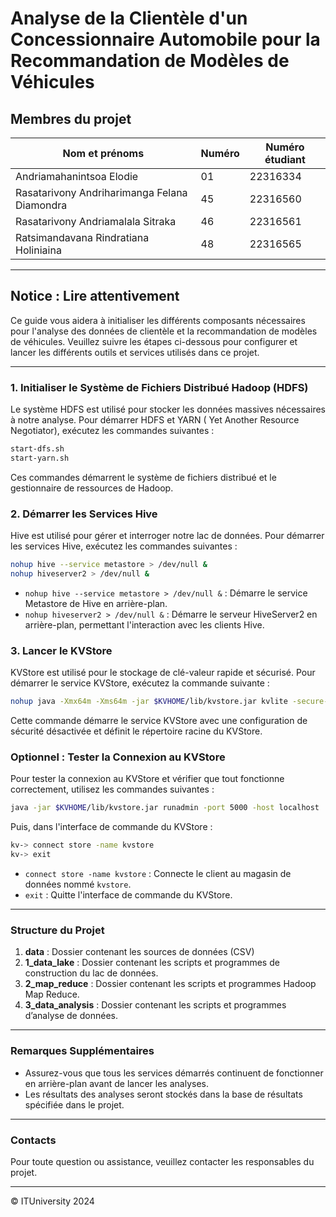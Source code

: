 # Analyse de la Clientèle d'un Concessionnaire Automobile pour la Recommandation de Modèles de Véhicules

## Membres du projet

| Nom et prénoms                               | Numéro | Numéro étudiant |
|----------------------------------------------|--------|-----------------|
| Andriamahanintsoa Elodie                     | 01     | 22316334        |
| Rasatarivony Andriharimanga Felana Diamondra | 45     | 22316560        |
| Rasatarivony Andriamalala Sitraka            | 46     | 22316561        |
| Ratsimandavana Rindratiana Holiniaina        | 48     | 22316565        |

---

## Notice : Lire attentivement

Ce guide vous aidera à initialiser les différents composants nécessaires pour l'analyse des données de clientèle et la
recommandation de modèles de véhicules. Veuillez suivre les étapes ci-dessous pour configurer et lancer les différents
outils et services utilisés dans ce projet.

---

### 1. Initialiser le Système de Fichiers Distribué Hadoop (HDFS)

Le système HDFS est utilisé pour stocker les données massives nécessaires à notre analyse. Pour démarrer HDFS et YARN (
Yet Another Resource Negotiator), exécutez les commandes suivantes :

```bash
start-dfs.sh
start-yarn.sh
```

Ces commandes démarrent le système de fichiers distribué et le gestionnaire de ressources de Hadoop.

### 2. Démarrer les Services Hive

Hive est utilisé pour gérer et interroger notre lac de données. Pour démarrer les services Hive, exécutez les commandes
suivantes :

```bash
nohup hive --service metastore > /dev/null &
nohup hiveserver2 > /dev/null &
```

- `nohup hive --service metastore > /dev/null &` : Démarre le service Metastore de Hive en arrière-plan.
- `nohup hiveserver2 > /dev/null &` : Démarre le serveur HiveServer2 en arrière-plan, permettant l'interaction avec les
  clients Hive.

### 3. Lancer le KVStore

KVStore est utilisé pour le stockage de clé-valeur rapide et sécurisé. Pour démarrer le service KVStore, exécutez la
commande suivante :

```bash
nohup java -Xmx64m -Xms64m -jar $KVHOME/lib/kvstore.jar kvlite -secure-config disable -root $KVROOT &
```

Cette commande démarre le service KVStore avec une configuration de sécurité désactivée et définit le répertoire racine
du KVStore.

### Optionnel : Tester la Connexion au KVStore

Pour tester la connexion au KVStore et vérifier que tout fonctionne correctement, utilisez les commandes suivantes :

```bash
java -jar $KVHOME/lib/kvstore.jar runadmin -port 5000 -host localhost
```

Puis, dans l'interface de commande du KVStore :

```bash
kv-> connect store -name kvstore
kv-> exit
```

- `connect store -name kvstore` : Connecte le client au magasin de données nommé `kvstore`.
- `exit` : Quitte l'interface de commande du KVStore.

---

### Structure du Projet

1. **data** : Dossier contenant les sources de données (CSV)
2. **1_data_lake** : Dossier contenant les scripts et programmes de construction du lac de données.
3. **2_map_reduce** : Dossier contenant les scripts et programmes Hadoop Map Reduce.
4. **3_data_analysis** : Dossier contenant les scripts et programmes d’analyse de données.

---

### Remarques Supplémentaires

- Assurez-vous que tous les services démarrés continuent de fonctionner en arrière-plan avant de lancer les analyses.
- Les résultats des analyses seront stockés dans la base de résultats spécifiée dans le projet.

---

### Contacts

Pour toute question ou assistance, veuillez contacter les responsables du projet.

---

&copy; ITUniversity 2024
